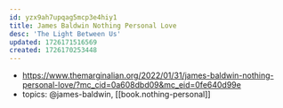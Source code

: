 ```yaml
---
id: yzx9ah7upqag5mcp3e4hiy1
title: James Baldwin Nothing Personal Love
desc: 'The Light Between Us'
updated: 1726171516569
created: 1726170253448
---
```


- https://www.themarginalian.org/2022/01/31/james-baldwin-nothing-personal-love/?mc_cid=0a608dbd09&mc_eid=0fe640d99e
- topics: @james-baldwin, [[book.nothing-personal]]